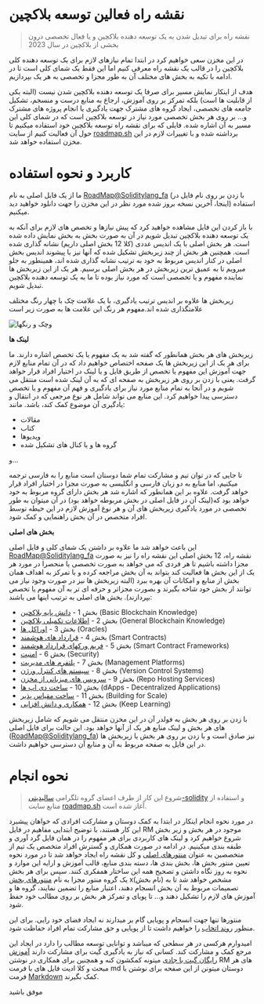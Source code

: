 # نقشه راه فعالین توسعه بلاکچین

> نقشه راه برای تبدیل شدن به یک توسعه دهنده بلاکچین و یا فعال تخصصی درون بخشی از بلاکچین در سال 2023

در این مخزن سعی خواهیم کرد در ابتدا تمام نیازهای لازم برای یک توسعه دهنده کلی بلاکچین را در قالب یک نقشه راه معرفی کنیم اما این فقط یک شمای کلی است تا در ادامه با تکیه به بخش های مختلف آن به طور مجزا و تخصصی به هر یک بپردازیم.

هدف از اینکار نمایش مسیر برای صرفا یک توسعه دهنده بلاکچین شدن نیست (البته یکی از قابلیت ها است) بلکه تمرکز بر روی آموزش، ارجاع به منابع درست و منسجم، تشکیل جامعه های تخصصی، ایجاد گروه های مشترک جهت یادگیری یا انجام پروژه های مشترک و... بر روی هر بخش تخصصی مورد نیاز در توسعه بلاکچین است که در شمای کلی این مسیر به آن اشاره شده. فایلی که برای نقشه راه توسعه بلاکچین خود استفاده میکنیم تا حول آن فعالیت کنیم از سایت [roadmap.sh](https://roadmap.sh/blockchain) برداشته شده و با تغییرات لازم در این مخزن استفاده خواهد شد.


# کاربرد و نحوه استفاده

ما از یک فایل اصلی به نام [RoadMap@Soliditylang_fa](https://github.com/Naavo6/Blockchain-Developer-ir/blob/main/RoadMap%40Soliditylang_fa.pdf) (با زدن بر روی نام فایل در اینجا، آخرین نسخه بروز شده مورد نظر در این مخزن را جهت دانلود خواهید دید) استفاده میکنیم. 

با باز کردن این فایل مشاهده خواهید کرد که پیش نیازها و تخصص های لازم برای آنکه به یک توسعه دهنده بلاکچین تبدیل شویم در آن به صورت بخش به بخش نمایش داده شده است.
هر بخش اصلی با یک اندیس عددی (کلا 12 بخش اصلی داریم) نشانه گذاری شده است. همچنین هر بخش از چند زیربخش تشکیل شده که آنها نیز با پیشوند اندیس بخش اصلی در کنار اندیس مربوط به خود به ترتیب نشانه گذاری شده اند، همینطور به جلو میرویم تا به عمیق ترین زیربخش در هر بخش اصلی برسیم.
 هر یک از این زیربخش ها نماینده مفهوم و یا تخصصی است که مورد نیاز بوده تا ما به یک توسعه دهنده بلاکچین تبدیل شویم.
 
 زیربخش ها علاوه بر اندیس ترتیب یادگیری، با یک علامت چک با چهار رنگ مختلف علامتگذاری شده اند.مفهوم هر رنگ این علامت ها به صورت زیر است
 
 

![چک و رنگها](https://github.com/Naavo6/Blockchain-Developer-ir/assets/117465760/3d7d8c17-e60f-4a74-8654-24eba4f8425e)و





**لینک ها** 

زیربخش های هر بخش همانطور که گفته شد به یک مفهوم یا یک تخصص اشاره دارند. ما برای هر یک از این زیربخش ها یک صفحه اختصاص خواهیم داد که در آن تمام منابع لازم جهت آموزش این مفهوم یا تخصص از طریق فایل و یا لینک در اختیار افراد قرار خواهد گرفت. یعنی با زدن بر روی هر زیربخش به صفحه ای که به آن لینک شده است منتقل می شویم و در آنجا به تمام منابع مورد نیاز برای یادگیری و فهم آن مفهوم و یا تخصص دسترسی پیدا خواهیم کرد.
این منابع می تواند شامل هر نوع مرجعی که در انتقال و یادگیری آن موضوع کمک کند، باشد. مانند:

- مقالات
- کتاب
- ویدیوها
- گروه ها و یا کنال های تشکیل شده

و...

تا جایی که در توان تیم و مشارکت تمام شما دوستان است منابع را به فارسی ترجمه میکنیم، اما منابع به دو زبان فارسی و انگلیسی به صورت مجزا در اختیار افراد قرار خواهد گرفت. علاوه بر این همانطور که اشاره شد هر بخش دارای گروه مربوط به خود خواهد بود که(لینک آن در فایل اصلی در بخش مربوطه خواهد بود) در آن میتوان به طور تخصصی در مورد یادگیری زیربخش های آن و هر نوع آموزش لازم در این حیطه توسط افراد متخصص در آن بخش راهنمایی و کمک شود.


**بخش های اصلی**

این باعث خواهد شد ما علاوه بر داشتن یک شمای کلی و فایل اصلی [RoadMap@Soliditylang_fa](https://github.com/Naavo6/Blockchain-Developer-ir/blob/main/RoadMap%40Soliditylang_fa.pdf) نقشه راه، 12 بخش اصلی این نقشه راه را نیز به صورت مجزا داشته باشیم تا هر فردی که می خواهد به صورت تخصصی یا منحصرا در مورد هر یک از این بخش ها فعالیت کند بتواند به آن بخش مراجعه کرده و با تمرکز به اهداف همان بخش از منابع و امکانات آن بهره ببرد (البته زیربخش ها نیز در صورت وجود نیاز می توانند از بخش خود شاخه بگیرند و بصورت مجزاتر و حرفه ای تر به آن مفهوم یا تخصص بپردازند).
بخش های اصلی به ترتیب اینها می باشند:

- بخش 1 - [دانش پایه بلاکچین](https://github.com/Naavo6/Blockchain-Developer-ir/tree/main/01-Basic-Blockchain-Knowledge) (Basic Blockchain Knowledge)
- بخش 2 - [اطلاعات تکمیلی بلاکچین](https://github.com/Naavo6/Blockchain-Developer-ir/tree/main/02-General-Blockchain-Knowledge) (General Blockchain Knowledge)
- بخش 3 - [اوراکل ها](https://github.com/Naavo6/Blockchain-Developer-ir/tree/main/03-Oracles) (Oracles)
- بخش 4 - [قرارداد های هوشمند](https://github.com/Naavo6/Blockchain-Developer-ir/tree/main/04-Smart-Contracts) (Smart Contracts)
- بخش 5 - [فریم ورکهای قرارداد هوشمند](https://github.com/Naavo6/Blockchain-Developer-ir/tree/main/05-Smart-Contract-Frameworks) (Smart Contract Frameworks)
- بخش 6 - [امنیت](https://github.com/Naavo6/Blockchain-Developer-ir/tree/main/06-Security) (Security)
- بخش 7 - [پلتفرم های مدیریت](https://github.com/Naavo6/Blockchain-Developer-ir/tree/main/07-Management-Platforms) (Management Platforms)
- بخش 8 - [سیستم های کنترل ورژن](https://github.com/Naavo6/Blockchain-Developer-ir/tree/main/08-Version-Control-Systems) (Version Control Systems)
- بخش 9 - [سرویس های میزبانی از مخزن](https://github.com/Naavo6/Blockchain-Developer-ir/tree/main/09-Repo-Hosting-Services) (Repo Hosting Services)
- بخش 10 - [ساخت دی اپ ها](https://github.com/Naavo6/Blockchain-Developer-ir/tree/main/10-dApps---Decentralized-Applications) (dApps - Decentralized Applications)
- بخش 11 - [ساخت مقیاس پذیر](https://github.com/Naavo6/Blockchain-Developer-ir/tree/main/11-Building-for-Scale) (Building for Scale)
- بخش 12 - [همکاری و دانش افزایی](https://github.com/Naavo6/Blockchain-Developer-ir/tree/main/12-Keep-Learning) (Keep Learning)

با زدن بر روی هر بخش به فولدر آن در این مخزن منتقل می شویم که شامل زیربخش های هر بخش و لینک منابع هر یک از آنها خواهد بود. این حالت برای فایل اصلی ([RoadMap@Soliditylang_fa](https://github.com/Naavo6/Blockchain-Developer-ir/blob/main/RoadMap%40Soliditylang_fa.pdf)) نیز صادق است و با زدن بر روی هر بخش یا زیربخش ها در این فایل به صفحه مربوط به آن و منابع آن دسترسی خواهیم داشت.

 
# نحوه انجام

> شروع این کار از طرف اعضای گروه تلگرامی [سالیدیتی-solidity](https://t.m/soliditylang_fa) و استفاده از منابع سایت [roadmap.sh](https://roadmap.sh/blockchain) آغاز شده است.


در مورد نحوه انجام اینکار در ابتدا به کمک دوستان و مشارکت افرادی که خواهان پیشبرد این کار هستند، با توضیح ابتدایی مفاهیم در فایل RM موجود در هر بخش و زیر بخش شروع خواهیم کرد و لینک های کاربردی برای هر مفهوم را در همان فایل گرد آوری و طبقه بندی میکینیم. در ادامه در صورت همکاری و گسترش افراد متخصص یک تیم از متخصصین به عنوان [منتورهای اصلی]() و کل نقشه راه ایجاد خواهد شد تا در مورد نحوه تعیین منتور بخش ها، بخش بندی ها، دسته بندی منابع، قالب آموزش و ارایه این موارد و نحوه به روز نگاه داشتن و تصحیح همه این ساختار همفکری کنند. سپس برای هر بخش یک گروه منتور مجزا به نام [منتورهای بخش]() x(نام بخش) مشخص خواهد شد تا به تصمیمات مربوط به آن بخش انسجام دهند، اعتبار منابع را تضمین نمایند، گروه ها و آموزش های لازم را تشکیل دهند و... تا پویای و تمرکز هر بخش بر روی مطالب خود حفظ شود.

منتورها تنها جهت انسجام و پویایی گام بر میدارند نه ایجاد فضای خود رایی. برای این منظور [روند اتخاب]() را خواهیم داشت تا از پویایی و حق مشارکت تمام افراد حفاظت شود.

امیدوارم هرکسی در هر سطحی که میباشد و توانایی توسعه مطالب را دارد در ایجاد این مرجع کمک و مشارکت کند. کسانی که نیاز به یادگیری گیت برای مشارکت دارند [آموزش رایگان گیت با جادی](https://faradars.org/courses/fvgit9609-git-github-gitlab) میتونه کمکشون کنه و همچنین برای همکاری در نوشتن RM های هر مبحث و کلا ادیت فایل های با فرمت md دوستان میتونن از این صفحه برای نوشتن با فرمت [Markdown](https://www.markdownguide.org/basic-syntax/) کمک بگیرند.

موفق باشید
